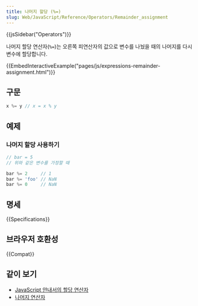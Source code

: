 ```yaml
---
title: 나머지 할당 (%=)
slug: Web/JavaScript/Reference/Operators/Remainder_assignment
---
```

{{jsSidebar("Operators")}}

나머지 할당 연산자(`%=`)는 오른쪽 피연산자의 값으로 변수를 나눴을 때의 나머지를 다시 변수에 할당합니다.

{{EmbedInteractiveExample("pages/js/expressions-remainder-assignment.html")}}

## 구문

```js
x %= y // x = x % y
```

## 예제

### 나머지 할당 사용하기

```js
// bar = 5
// 위와 같은 변수를 가정할 때

bar %= 2     // 1
bar %= 'foo' // NaN
bar %= 0     // NaN
```

## 명세

{{Specifications}}

## 브라우저 호환성

{{Compat}}

## 같이 보기

- [JavaScript 안내서의 할당 연산자](/ko/docs/Web/JavaScript/Guide/Expressions_and_Operators#할당_연산자)
- [나머지 연산자](/ko/docs/Web/JavaScript/Reference/Operators/Remainder)
